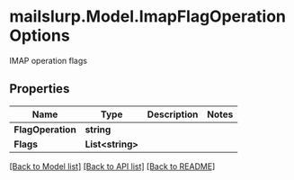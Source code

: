 # mailslurp.Model.ImapFlagOperationOptions
IMAP operation flags

## Properties

Name | Type | Description | Notes
------------ | ------------- | ------------- | -------------
**FlagOperation** | **string** |  | 
**Flags** | **List&lt;string&gt;** |  | 

[[Back to Model list]](../README#documentation-for-models) [[Back to API list]](../README#documentation-for-api-endpoints) [[Back to README]](../README)

